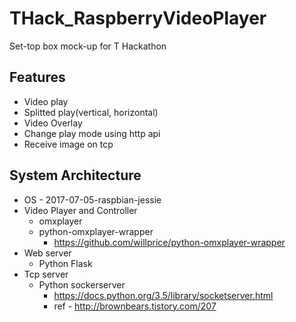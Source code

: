 # THack_RaspberryVideoPlayer
Set-top box mock-up for T Hackathon 

## Features
* Video play
* Splitted play(vertical, horizontal)
* Video Overlay
* Change play mode using http api
* Receive image on tcp 

## System Architecture
* OS - 2017-07-05-raspbian-jessie
* Video Player and Controller
  * omxplayer
  * python-omxplayer-wrapper
    * https://github.com/willprice/python-omxplayer-wrapper 
* Web server
  * Python Flask
* Tcp server
  * Python sockerserver
    * https://docs.python.org/3.5/library/socketserver.html
    * ref - http://brownbears.tistory.com/207


